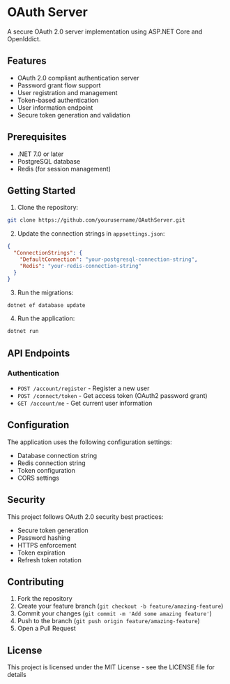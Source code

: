 # OAuth Server

A secure OAuth 2.0 server implementation using ASP.NET Core and OpenIddict.

## Features

- OAuth 2.0 compliant authentication server
- Password grant flow support
- User registration and management
- Token-based authentication
- User information endpoint
- Secure token generation and validation

## Prerequisites

- .NET 7.0 or later
- PostgreSQL database
- Redis (for session management)

## Getting Started

1. Clone the repository:
```bash
git clone https://github.com/yourusername/OAuthServer.git
```

2. Update the connection strings in `appsettings.json`:
```json
{
  "ConnectionStrings": {
    "DefaultConnection": "your-postgresql-connection-string",
    "Redis": "your-redis-connection-string"
  }
}
```

3. Run the migrations:
```bash
dotnet ef database update
```

4. Run the application:
```bash
dotnet run
```

## API Endpoints

### Authentication
- `POST /account/register` - Register a new user
- `POST /connect/token` - Get access token (OAuth2 password grant)
- `GET /account/me` - Get current user information

## Configuration

The application uses the following configuration settings:

- Database connection string
- Redis connection string
- Token configuration
- CORS settings

## Security

This project follows OAuth 2.0 security best practices:
- Secure token generation
- Password hashing
- HTTPS enforcement
- Token expiration
- Refresh token rotation

## Contributing

1. Fork the repository
2. Create your feature branch (`git checkout -b feature/amazing-feature`)
3. Commit your changes (`git commit -m 'Add some amazing feature'`)
4. Push to the branch (`git push origin feature/amazing-feature`)
5. Open a Pull Request

## License

This project is licensed under the MIT License - see the LICENSE file for details
